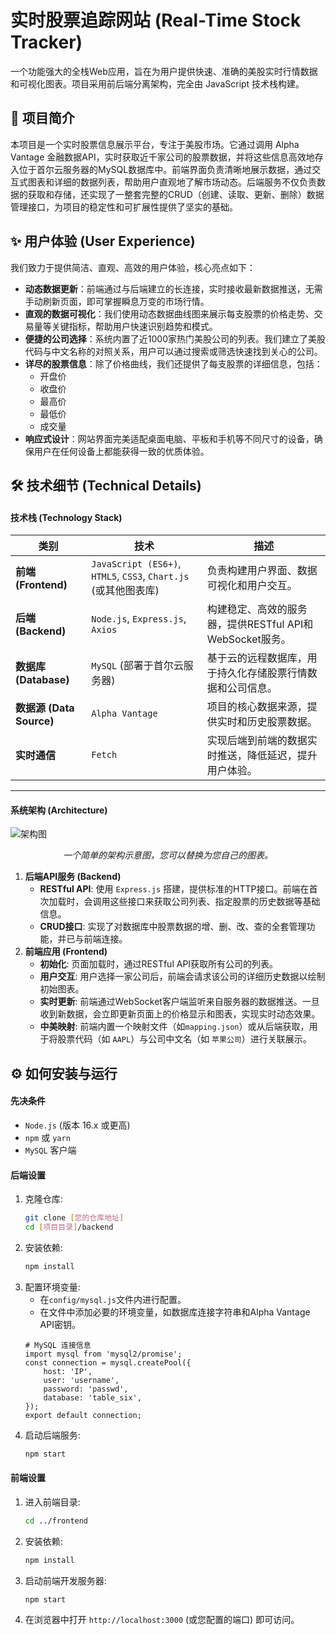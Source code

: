# 实时股票追踪网站 (Real-Time Stock Tracker)

一个功能强大的全栈Web应用，旨在为用户提供快速、准确的美股实时行情数据和可视化图表。项目采用前后端分离架构，完全由 JavaScript 技术栈构建。

## 🚀 项目简介

本项目是一个实时股票信息展示平台，专注于美股市场。它通过调用 Alpha Vantage 金融数据API，实时获取近千家公司的股票数据，并将这些信息高效地存入位于首尔云服务器的MySQL数据库中。前端界面负责清晰地展示数据，通过交互式图表和详细的数据列表，帮助用户直观地了解市场动态。后端服务不仅负责数据的获取和存储，还实现了一整套完整的CRUD（创建、读取、更新、删除）数据管理接口，为项目的稳定性和可扩展性提供了坚实的基础。

## ✨ 用户体验 (User Experience)

我们致力于提供简洁、直观、高效的用户体验，核心亮点如下：

* **动态数据更新**：前端通过与后端建立的长连接，实时接收最新数据推送，无需手动刷新页面，即可掌握瞬息万变的市场行情。
* **直观的数据可视化**：我们使用动态数据曲线图来展示每支股票的价格走势、交易量等关键指标，帮助用户快速识别趋势和模式。
* **便捷的公司选择**：系统内置了近1000家热门美股公司的列表。我们建立了美股代码与中文名称的对照关系，用户可以通过搜索或筛选快速找到关心的公司。
* **详尽的股票信息**：除了价格曲线，我们还提供了每支股票的详细信息，包括：
    * 开盘价
    * 收盘价
    * 最高价
    * 最低价
    * 成交量
* **响应式设计**：网站界面完美适配桌面电脑、平板和手机等不同尺寸的设备，确保用户在任何设备上都能获得一致的优质体验。

## 🛠️ 技术细节 (Technical Details)

#### **技术栈 (Technology Stack)**

| 类别                | 技术                                                              | 描述                                                               |
| ------------------- | ----------------------------------------------------------------- | ------------------------------------------------------------------ |
| **前端 (Frontend)** | `JavaScript (ES6+)`, `HTML5`, `CSS3`, `Chart.js` (或其他图表库) | 负责构建用户界面、数据可视化和用户交互。                           |
| **后端 (Backend)** | `Node.js`, `Express.js`, `Axios`                                  | 构建稳定、高效的服务器，提供RESTful API和WebSocket服务。         |
| **数据库 (Database)** | `MySQL` (部署于首尔云服务器)                                    | 基于云的远程数据库，用于持久化存储股票行情数据和公司信息。         |
| **数据源 (Data Source)** | `Alpha Vantage`                                                   | 项目的核心数据来源，提供实时和历史股票数据。                       |
| **实时通信** | `Fetch`                                       | 实现后端到前端的数据实时推送，降低延迟，提升用户体验。             |

---

#### **系统架构 (Architecture)**

![架构图](https://zb666-1300332882.cos.ap-beijing.myqcloud.com/blog/FFFFFF)
*<center>一个简单的架构示意图，您可以替换为您自己的图表。</center>*

1.  **后端API服务 (Backend)**
    * **RESTful API**: 使用 `Express.js` 搭建，提供标准的HTTP接口。前端在首次加载时，会调用这些接口来获取公司列表、指定股票的历史数据等基础信息。
    * **CRUD接口**: 实现了对数据库中股票数据的增、删、改、查的全套管理功能，并已与前端连接。
2.  **前端应用 (Frontend)**
    * **初始化**: 页面加载时，通过RESTful API获取所有公司的列表。
    * **用户交互**: 用户选择一家公司后，前端会请求该公司的详细历史数据以绘制初始图表。
    * **实时更新**: 前端通过WebSocket客户端监听来自服务器的数据推送。一旦收到新数据，会立即更新页面上的价格显示和图表，实现实时动态效果。
    * **中美映射**: 前端内置一个映射文件（如`mapping.json`）或从后端获取，用于将股票代码（如 `AAPL`）与公司中文名（如 `苹果公司`）进行关联展示。

## ⚙️ 如何安装与运行

#### **先决条件**

* `Node.js` (版本 16.x 或更高)
* `npm` 或 `yarn`
* `MySQL` 客户端

#### **后端设置**

1.  克隆仓库:
    ```bash
    git clone [您的仓库地址]
    cd [项目目录]/backend
    ```
2.  安装依赖:
    ```bash
    npm install
    ```
3.  配置环境变量:
    * 在`config/mysql.js`文件内进行配置。
    * 在文件中添加必要的环境变量，如数据库连接字符串和Alpha Vantage API密钥。
    ```
    # MySQL 连接信息
    import mysql from 'mysql2/promise';
    const connection = mysql.createPool({
        host: 'IP',
        user: 'username',
        password: 'passwd',
        database: 'table_six',
    });
    export default connection;
    ```
4.  启动后端服务:
    ```bash
    npm start
    ```

#### **前端设置**

1.  进入前端目录:
    ```bash
    cd ../frontend
    ```
2.  安装依赖:
    ```bash
    npm install
    ```
3.  启动前端开发服务器:
    ```bash
    npm start
    ```
4.  在浏览器中打开 `http://localhost:3000` (或您配置的端口) 即可访问。